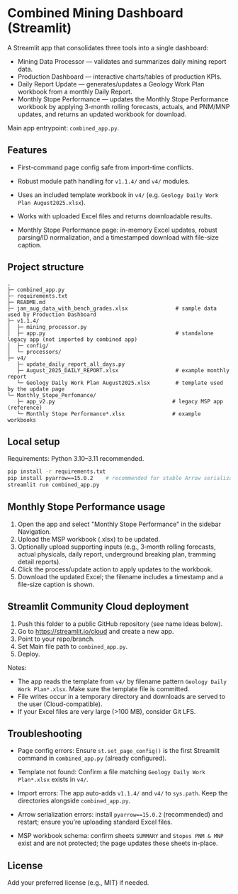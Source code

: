 # Combined Mining Dashboard (Streamlit)

A Streamlit app that consolidates three tools into a single dashboard:

- Mining Data Processor — validates and summarizes daily mining report data.
- Production Dashboard — interactive charts/tables of production KPIs.
- Daily Report Update — generates/updates a Geology Work Plan workbook from a monthly Daily Report.
- Monthly Stope Performance — updates the Monthly Stope Performance workbook by applying 3-month rolling forecasts, actuals, and PNM/MNP updates, and returns an updated workbook for download.

Main app entrypoint: `combined_app.py`.

## Features
- First-command page config safe from import-time conflicts.
- Robust module path handling for `v1.1.4/` and `v4/` modules.
- Uses an included template workbook in `v4/` (e.g. `Geology Daily Work Plan August2025.xlsx`).
- Works with uploaded Excel files and returns downloadable results.

- Monthly Stope Performance page: in-memory Excel updates, robust parsing/ID normalization, and a timestamped download with file-size caption.

## Project structure
```
.
├─ combined_app.py
├─ requirements.txt
├─ README.md
├─ jan_aug_data_with_bench_grades.xlsx               # sample data used by Production Dashboard
├─ v1.1.4/
│  ├─ mining_processor.py
│  ├─ app.py                                         # standalone legacy app (not imported by combined app)
│  ├─ config/
│  └─ processors/
├─ v4/
   ├─ update_daily_report_all_days.py
   ├─ August_2025_DAILY_REPORT.xlsx                  # example monthly report
   └─ Geology Daily Work Plan August2025.xlsx        # template used by the update page
└─ Monthly_Stope_Perfomance/
   ├─ app_v2.py                                     # legacy MSP app (reference)
   └─ Monthly Stope Performance*.xlsx               # example workbooks
```

## Local setup
Requirements: Python 3.10–3.11 recommended.

```bash
pip install -r requirements.txt
pip install pyarrow==15.0.2    # recommended for stable Arrow serialization
streamlit run combined_app.py
```

## Monthly Stope Performance usage
1. Open the app and select "Monthly Stope Performance" in the sidebar Navigation.
2. Upload the MSP workbook (.xlsx) to be updated.
3. Optionally upload supporting inputs (e.g., 3‑month rolling forecasts, actual physicals, daily report, underground breaking plan, tramming detail reports).
4. Click the process/update action to apply updates to the workbook.
5. Download the updated Excel; the filename includes a timestamp and a file-size caption is shown.

## Streamlit Community Cloud deployment
1. Push this folder to a public GitHub repository (see name ideas below).
2. Go to https://streamlit.io/cloud and create a new app.
3. Point to your repo/branch.
4. Set Main file path to `combined_app.py`.
5. Deploy.

Notes:
- The app reads the template from `v4/` by filename pattern `Geology Daily Work Plan*.xlsx`. Make sure the template file is committed.
- File writes occur in a temporary directory and downloads are served to the user (Cloud-compatible).
- If your Excel files are very large (>100 MB), consider Git LFS.

## Troubleshooting
- Page config errors: Ensure `st.set_page_config()` is the first Streamlit command in `combined_app.py` (already configured).
- Template not found: Confirm a file matching `Geology Daily Work Plan*.xlsx` exists in `v4/`.
- Import errors: The app auto-adds `v1.1.4/` and `v4/` to `sys.path`. Keep the directories alongside `combined_app.py`.

- Arrow serialization errors: install `pyarrow==15.0.2` (recommended) and restart; ensure you're uploading standard Excel files.
- MSP workbook schema: confirm sheets `SUMMARY` and `Stopes PNM & MNP` exist and are not protected; the page updates these sheets in-place.
## License
Add your preferred license (e.g., MIT) if needed.
